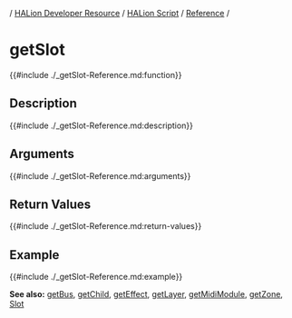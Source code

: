 / [HALion Developer Resource](../../HALion-Developer-Resource.md) / [HALion Script](./HALion-Script.md) / [Reference](./Reference.md) /

# getSlot

{{#include ./_getSlot-Reference.md:function}}

## Description

{{#include ./_getSlot-Reference.md:description}}

## Arguments

{{#include ./_getSlot-Reference.md:arguments}}

## Return Values

{{#include ./_getSlot-Reference.md:return-values}}

## Example

{{#include ./_getSlot-Reference.md:example}}

**See also:** [getBus](./getBus.md), [getChild](./getChild.md), [getEffect](./getEffect.md), [getLayer](./getLayer.md), [getMidiModule](./getMidiModule.md), [getZone](./getZone.md), [Slot](./Slot.md)